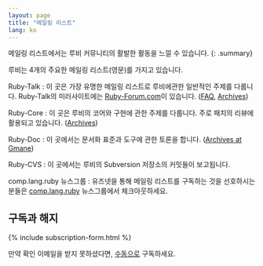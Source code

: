 ```yaml
---
layout: page
title: "메일링 리스트"
lang: ko
---
```


메일링 리스트에서는 루비 커뮤니티의 활발한 활동을 느낄 수 있습니다.
{: .summary}

루비는 4개의 주요한 메일링 리스트(영문)를 가지고 있습니다.

Ruby-Talk
: 이 곳은 가장 유명한 메일링 리스트로 루비에관한 일반적인 주제를 다룹니다.
  Ruby-Talk의 미러사이트에는 [Ruby-Forum.com][1]이 있습니다. ([FAQ][2],
  [Archives][3])

Ruby-Core
: 이 곳은 루비의 코어와 구현에 관한 주제를 다룹니다. 주로 패치의 리뷰에
  활용되고 있습니다. ([Archives][4])

Ruby-Doc
: 이 곳에서는 문서화 표준과 도구에 관한 토론을 합니다. ([Archives at Gmane][5])

Ruby-CVS
: 이 곳에서는 루비의 Subversion 저장소의 커밋들이 보고됩니다.

comp.lang.ruby 뉴스그룹
: 유즈넷을 통해 메일링 리스트를 구독하는 것을 선호하시는 분들은
  [comp.lang.ruby](news:comp.lang.ruby) 뉴스그룹에서 체크아웃하세요.


## 구독과 해지

{% include subscription-form.html %}

만약 확인 이메일을 받지 못하셨다면,
[수동으로](manual-instructions/) 구독하세요.



[1]: http://ruby-forum.com
[2]: http://rubyhacker.com/clrFAQ.html
[3]: http://blade.nagaokaut.ac.jp/ruby/ruby-talk/index.shtml
[4]: http://blade.nagaokaut.ac.jp/ruby/ruby-core/index.shtml
[5]: http://dir.gmane.org/gmane.comp.lang.ruby.documentation
